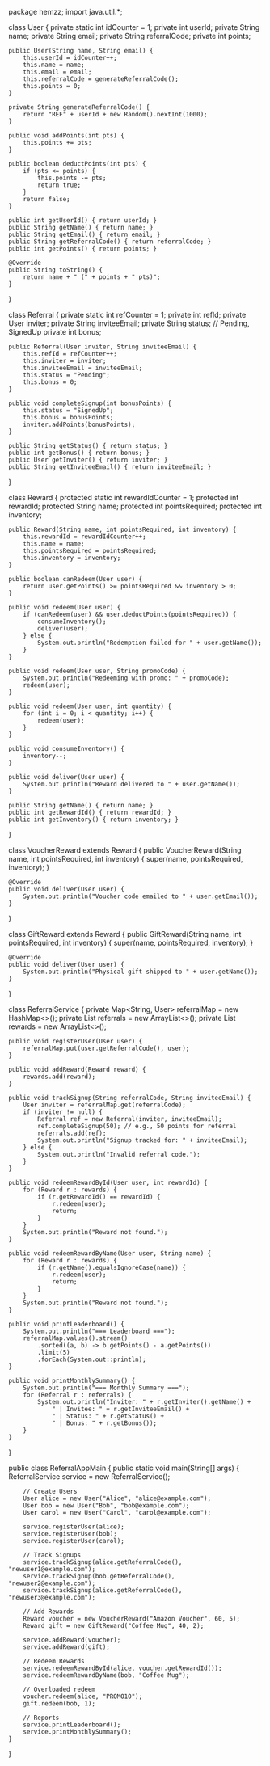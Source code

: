 package hemzz;
import java.util.*;

class User {
    private static int idCounter = 1;
    private int userId;
    private String name;
    private String email;
    private String referralCode;
    private int points;

    public User(String name, String email) {
        this.userId = idCounter++;
        this.name = name;
        this.email = email;
        this.referralCode = generateReferralCode();
        this.points = 0;
    }

    private String generateReferralCode() {
        return "REF" + userId + new Random().nextInt(1000);
    }

    public void addPoints(int pts) {
        this.points += pts;
    }

    public boolean deductPoints(int pts) {
        if (pts <= points) {
            this.points -= pts;
            return true;
        }
        return false;
    }

    public int getUserId() { return userId; }
    public String getName() { return name; }
    public String getEmail() { return email; }
    public String getReferralCode() { return referralCode; }
    public int getPoints() { return points; }

    @Override
    public String toString() {
        return name + " (" + points + " pts)";
    }
}

class Referral {
    private static int refCounter = 1;
    private int refId;
    private User inviter;
    private String inviteeEmail;
    private String status; // Pending, SignedUp
    private int bonus;

    public Referral(User inviter, String inviteeEmail) {
        this.refId = refCounter++;
        this.inviter = inviter;
        this.inviteeEmail = inviteeEmail;
        this.status = "Pending";
        this.bonus = 0;
    }

    public void completeSignup(int bonusPoints) {
        this.status = "SignedUp";
        this.bonus = bonusPoints;
        inviter.addPoints(bonusPoints);
    }

    public String getStatus() { return status; }
    public int getBonus() { return bonus; }
    public User getInviter() { return inviter; }
    public String getInviteeEmail() { return inviteeEmail; }
}

class Reward {
    protected static int rewardIdCounter = 1;
    protected int rewardId;
    protected String name;
    protected int pointsRequired;
    protected int inventory;

    public Reward(String name, int pointsRequired, int inventory) {
        this.rewardId = rewardIdCounter++;
        this.name = name;
        this.pointsRequired = pointsRequired;
        this.inventory = inventory;
    }

    public boolean canRedeem(User user) {
        return user.getPoints() >= pointsRequired && inventory > 0;
    }

    public void redeem(User user) {
        if (canRedeem(user) && user.deductPoints(pointsRequired)) {
            consumeInventory();
            deliver(user);
        } else {
            System.out.println("Redemption failed for " + user.getName());
        }
    }

    public void redeem(User user, String promoCode) {
        System.out.println("Redeeming with promo: " + promoCode);
        redeem(user);
    }

    public void redeem(User user, int quantity) {
        for (int i = 0; i < quantity; i++) {
            redeem(user);
        }
    }

    public void consumeInventory() {
        inventory--;
    }

    public void deliver(User user) {
        System.out.println("Reward delivered to " + user.getName());
    }

    public String getName() { return name; }
    public int getRewardId() { return rewardId; }
    public int getInventory() { return inventory; }
}

class VoucherReward extends Reward {
    public VoucherReward(String name, int pointsRequired, int inventory) {
        super(name, pointsRequired, inventory);
    }

    @Override
    public void deliver(User user) {
        System.out.println("Voucher code emailed to " + user.getEmail());
    }
}

class GiftReward extends Reward {
    public GiftReward(String name, int pointsRequired, int inventory) {
        super(name, pointsRequired, inventory);
    }

    @Override
    public void deliver(User user) {
        System.out.println("Physical gift shipped to " + user.getName());
    }
}

class ReferralService {
    private Map<String, User> referralMap = new HashMap<>();
    private List<Referral> referrals = new ArrayList<>();
    private List<Reward> rewards = new ArrayList<>();

    public void registerUser(User user) {
        referralMap.put(user.getReferralCode(), user);
    }

    public void addReward(Reward reward) {
        rewards.add(reward);
    }

    public void trackSignup(String referralCode, String inviteeEmail) {
        User inviter = referralMap.get(referralCode);
        if (inviter != null) {
            Referral ref = new Referral(inviter, inviteeEmail);
            ref.completeSignup(50); // e.g., 50 points for referral
            referrals.add(ref);
            System.out.println("Signup tracked for: " + inviteeEmail);
        } else {
            System.out.println("Invalid referral code.");
        }
    }

    public void redeemRewardById(User user, int rewardId) {
        for (Reward r : rewards) {
            if (r.getRewardId() == rewardId) {
                r.redeem(user);
                return;
            }
        }
        System.out.println("Reward not found.");
    }

    public void redeemRewardByName(User user, String name) {
        for (Reward r : rewards) {
            if (r.getName().equalsIgnoreCase(name)) {
                r.redeem(user);
                return;
            }
        }
        System.out.println("Reward not found.");
    }

    public void printLeaderboard() {
        System.out.println("=== Leaderboard ===");
        referralMap.values().stream()
            .sorted((a, b) -> b.getPoints() - a.getPoints())
            .limit(5)
            .forEach(System.out::println);
    }

    public void printMonthlySummary() {
        System.out.println("=== Monthly Summary ===");
        for (Referral r : referrals) {
            System.out.println("Inviter: " + r.getInviter().getName() +
                " | Invitee: " + r.getInviteeEmail() +
                " | Status: " + r.getStatus() +
                " | Bonus: " + r.getBonus());
        }
    }
}

public class ReferralAppMain {
    public static void main(String[] args) {
        ReferralService service = new ReferralService();

        // Create Users
        User alice = new User("Alice", "alice@example.com");
        User bob = new User("Bob", "bob@example.com");
        User carol = new User("Carol", "carol@example.com");

        service.registerUser(alice);
        service.registerUser(bob);
        service.registerUser(carol);

        // Track Signups
        service.trackSignup(alice.getReferralCode(), "newuser1@example.com");
        service.trackSignup(bob.getReferralCode(), "newuser2@example.com");
        service.trackSignup(alice.getReferralCode(), "newuser3@example.com");

        // Add Rewards
        Reward voucher = new VoucherReward("Amazon Voucher", 60, 5);
        Reward gift = new GiftReward("Coffee Mug", 40, 2);

        service.addReward(voucher);
        service.addReward(gift);

        // Redeem Rewards
        service.redeemRewardById(alice, voucher.getRewardId());
        service.redeemRewardByName(bob, "Coffee Mug");

        // Overloaded redeem
        voucher.redeem(alice, "PROMO10");
        gift.redeem(bob, 1);

        // Reports
        service.printLeaderboard();
        service.printMonthlySummary();
    }
}

